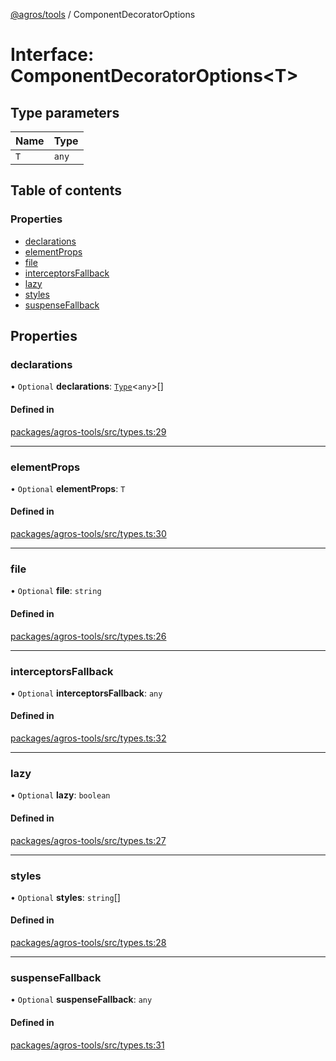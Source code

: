 [@agros/tools](../index.md) / ComponentDecoratorOptions

# Interface: ComponentDecoratorOptions<T\>

## Type parameters

| Name | Type |
| :------ | :------ |
| `T` | `any` |

## Table of contents

### Properties

- [declarations](ComponentDecoratorOptions.md#declarations)
- [elementProps](ComponentDecoratorOptions.md#elementprops)
- [file](ComponentDecoratorOptions.md#file)
- [interceptorsFallback](ComponentDecoratorOptions.md#interceptorsfallback)
- [lazy](ComponentDecoratorOptions.md#lazy)
- [styles](ComponentDecoratorOptions.md#styles)
- [suspenseFallback](ComponentDecoratorOptions.md#suspensefallback)

## Properties

### <a id="declarations" name="declarations"></a> declarations

• `Optional` **declarations**: [`Type`](../index.md#type)<`any`\>[]

#### Defined in

[packages/agros-tools/src/types.ts:29](https://github.com/agrosjs/agros/blob/1965b42/packages/agros-tools/src/types.ts#L29)

___

### <a id="elementprops" name="elementprops"></a> elementProps

• `Optional` **elementProps**: `T`

#### Defined in

[packages/agros-tools/src/types.ts:30](https://github.com/agrosjs/agros/blob/1965b42/packages/agros-tools/src/types.ts#L30)

___

### <a id="file" name="file"></a> file

• `Optional` **file**: `string`

#### Defined in

[packages/agros-tools/src/types.ts:26](https://github.com/agrosjs/agros/blob/1965b42/packages/agros-tools/src/types.ts#L26)

___

### <a id="interceptorsfallback" name="interceptorsfallback"></a> interceptorsFallback

• `Optional` **interceptorsFallback**: `any`

#### Defined in

[packages/agros-tools/src/types.ts:32](https://github.com/agrosjs/agros/blob/1965b42/packages/agros-tools/src/types.ts#L32)

___

### <a id="lazy" name="lazy"></a> lazy

• `Optional` **lazy**: `boolean`

#### Defined in

[packages/agros-tools/src/types.ts:27](https://github.com/agrosjs/agros/blob/1965b42/packages/agros-tools/src/types.ts#L27)

___

### <a id="styles" name="styles"></a> styles

• `Optional` **styles**: `string`[]

#### Defined in

[packages/agros-tools/src/types.ts:28](https://github.com/agrosjs/agros/blob/1965b42/packages/agros-tools/src/types.ts#L28)

___

### <a id="suspensefallback" name="suspensefallback"></a> suspenseFallback

• `Optional` **suspenseFallback**: `any`

#### Defined in

[packages/agros-tools/src/types.ts:31](https://github.com/agrosjs/agros/blob/1965b42/packages/agros-tools/src/types.ts#L31)
